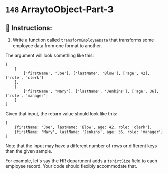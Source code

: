 # `148` ArraytoObject-Part-3

## 📝 Instructions:

1. Write a function called `transformEmployeeData` that transforms some employee data from one format to another.

The argument will look something like this:

```JS
[
    [
        ['firstName', 'Joe'], ['lastName', 'Blow'], ['age', 42], ['role', 'clerk']
    ],
    [
        ['firstName', 'Mary'], ['lastName', 'Jenkins'], ['age', 36], ['role', 'manager']
    ]
]
```
Given that input, the return value should look like this:

```Js
[
    {firstName: 'Joe', lastName: 'Blow', age: 42, role: 'clerk'},
    {firstName: 'Mary', lastName: 'Jenkins', age: 36, role: 'manager'}
]
```
Note that the input may have a different number of rows or different keys than the given sample. 

For example, let's say the HR department adds a `tshirtSize` field to each employee record. Your code should flexibly accommodate that.
